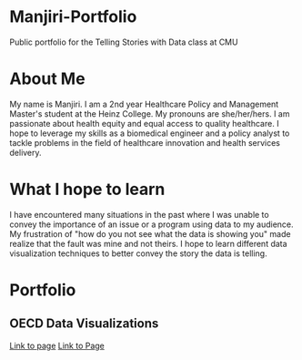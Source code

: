 # Manjiri-Portfolio
Public portfolio for the Telling Stories with Data class at CMU

# About Me
My name is Manjiri. I am a 2nd year Healthcare Policy and Management Master's student at the Heinz College. My pronouns are she/her/hers. I am passionate about health equity and equal access to quality healthcare. I hope to leverage my skills as a biomedical engineer and a policy analyst to tackle problems in the field of healthcare innovation and health services delivery. 

# What I hope to learn
I have encountered many situations in the past where I was unable to convey the importance of an issue or a program using data to my audience. My frustration of "how do you not see what the data is showing you" made realize that the fault was mine and not theirs. I hope to learn different data visualization techniques to better convey the story the data is telling. 

# Portfolio

## OECD Data Visualizations 
[Link to page](https://manjiri07.github.io/OECD_viz/)
[Link to Page](OECD_viz.md)
